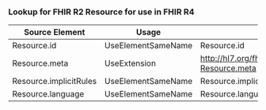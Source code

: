 ### Lookup for FHIR R2 Resource for use in FHIR R4

| Source Element | Usage | Target |
| -------------- | ----- | ------ |
| Resource.id | UseElementSameName | Resource.id |
| Resource.meta | UseExtension | http://hl7.org/fhir/1.0/StructureDefinition/extension-Resource.meta |
| Resource.implicitRules | UseElementSameName | Resource.implicitRules |
| Resource.language | UseElementSameName | Resource.language |
